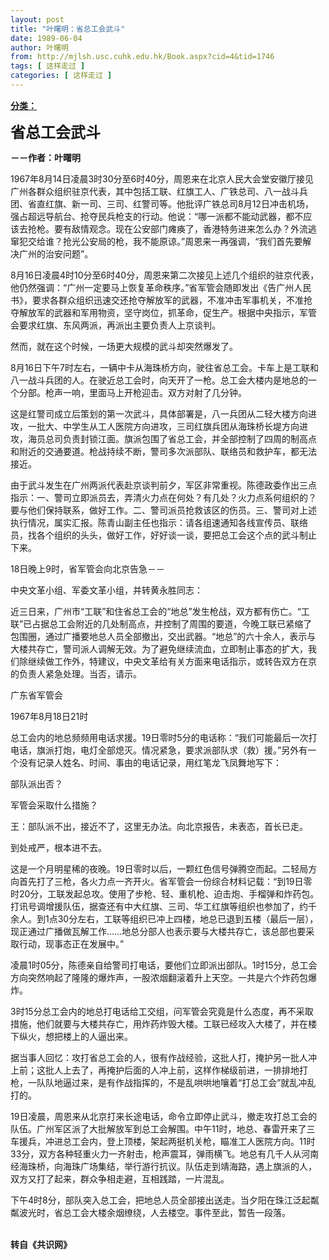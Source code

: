 ```yaml
---
layout: post
title: "叶曙明：省总工会武斗"
date: 1989-06-04
author: 叶曙明
from: http://mjlsh.usc.cuhk.edu.hk/Book.aspx?cid=4&tid=1746
tags: [ 这样走过 ]
categories: [ 这样走过 ]
---
```


<div style="margin: 15px 10px 10px 0px;">
 <div>
  <span id="ctl00_ContentPlaceHolder1_chapter1_SubjectLabel" style="font-weight:bold;text-decoration:underline;">
   分类：
  </span>
 </div>
 <p>
  <strong>
   <font size="5">
    省总工会武斗
   </font>
  </strong>
 </p>
 <p>
  <strong>
   －－作者：叶曙明
  </strong>
 </p>
 <p>
  1967年8月14日凌晨3时30分至6时40分，周恩来在北京人民大会堂安徽厅接见广州各群众组织驻京代表，其中包括工联、红旗工人、广铁总司、八一战斗兵团、省直红旗、新一司、三司、红警司等。他批评广铁总司8月12日冲击机场，强占超远导航台、抢夺民兵枪支的行动。他说：“哪一派都不能动武器，都不应该去抢枪。要有敌情观念。现在公安部门瘫痪了，香港特务进来怎么办？外流逃窜犯交给谁？抢光公安局的枪，我不能原谅。”周恩来一再强调，“我们首先要解决广州的治安问题”。
 </p>
 <p>
  8月16日凌晨4时10分至6时40分，周恩来第二次接见上述几个组织的驻京代表，他仍然强调：“广州一定要马上恢复革命秩序。”省军管会随即发出《告广州人民书》，要求各群众组织迅速交还抢夺解放军的武器，不准冲击军事机关，不准抢夺解放军的武器和军用物资，坚守岗位，抓革命，促生产。根据中央指示，军管会要求红旗、东风两派，再派出主要负责人上京谈判。
 </p>
 <p>
  然而，就在这个时候，一场更大规模的武斗却突然爆发了。
 </p>
 <p>
  8月16日下午7时左右，一辆中卡从海珠桥方向，驶往省总工会。卡车上是工联和八一战斗兵团的人。在驶近总工会时，向天开了一枪。总工会大楼内是地总的一个分部。枪声一响，里面马上开枪迎击。双方对射了几分钟。
 </p>
 <p>
  这是红警司成立后策划的第一次武斗，具体部署是，八一兵团从二轻大楼方向进攻，一批大、中学生从工人医院方向进攻，三司红旗兵团从海珠桥长堤方向进攻，海员总司负责封锁江面。旗派包围了省总工会，并全部控制了四周的制高点和附近的交通要道。枪战持续不断，警司多次派部队、联络员和救护车，都无法接近。
 </p>
 <p>
  由于武斗发生在广州两派代表赴京谈判前夕，军区非常重视。陈德政委作出三点指示：一、警司立即派员去，弄清火力点在何处？有几处？火力点系何组织的？要与他们保持联系，做好工作。二、警司派员抢救该区的伤员。三、警司对上述执行情况，属实汇报。陈青山副主任也指示：请各组速通知各线宣传员、联络员，找各个组织的头头，做好工作，好好谈一谈，要把总工会这个点的武斗制止下来。
 </p>
 <p>
  18日晚上9时，省军管会向北京告急－－
 </p>
 <p>
  中央文革小组、军委文革小组，并转黄永胜同志：
 </p>
 <p>
  近三日来，广州市“工联”和住省总工会的“地总”发生枪战，双方都有伤亡。“工联”已占据总工会附近的几处制高点，并控制了周围的要道，今晚工联已紧缩了包围圈，通过广播要地总人员全部撤出，交出武器。“地总”的六十余人，表示与大楼共存亡，警司派人调解无效。为了避免继续流血，立即制止事态的扩大，我们除继续做工作外，特建议，中央文革给有关方面来电话指示，或转告双方在京的负责人紧急处理。当否，请示。
 </p>
 <p>
  广东省军管会
 </p>
 <p>
  1967年8月18日21时
 </p>
 <p>
  总工会内的地总频频用电话求援。19日零时5分的电话称：“我们可能最后一次打电话，旗派打炮，电灯全部熄灭。情况紧急，要求派部队求（救）援。”另外有一个没有记录人姓名、时间、事由的电话记录，用红笔龙飞凤舞地写下：
 </p>
 <p>
  部队派出否？
 </p>
 <p>
  军管会采取什么措施？
 </p>
 <p>
  王：部队派不出，接近不了，这里无办法。向北京报告，未表态，首长已走。
 </p>
 <p>
  到处戒严，根本进不去。
 </p>
 <p>
  这是一个月明星稀的夜晚。19日零时以后，一颗红色信号弹腾空而起。二轻局方向首先打了三枪，各火力点一齐开火。省军管会一份综合材料记载：“到19日零时20分，工联发起总攻。使用了步枪、轻、重机枪、迫击炮、手榴弹和炸药包。打讯号调增援队伍，据查还有中大红旗、三司、华工红旗等组织也参加了，约千余人。到1点30分左右，工联等组织已冲上四楼，地总已退到五楼（最后一层），现正通过广播做瓦解工作……地总分部人也表示要与大楼共存亡，该总部也要采取行动，现事态正在发展中。”
 </p>
 <p>
  凌晨1时05分，陈德亲自给警司打电话，要他们立即派出部队。1时15分，总工会方向突然响起了隆隆的爆炸声，一股浓烟翻滚着升上天空。一共是六个炸药包爆炸。
 </p>
 <p>
  3时15分总工会内的地总打电话给工交组，问军管会究竟是什么态度，再不采取措施，他们就要与大楼共存亡，用炸药炸毁大楼。工联已经攻入大楼了，并在楼下纵火，想把楼上的人逼出来。
 </p>
 <p>
  据当事人回忆：攻打省总工会的人，很有作战经验，这批人打，掩护另一批人冲上前；这批人上去了，再掩护后面的人冲上前，这样作梯级前进，一排排地打枪，一队队地逼过来，是有作战指挥的，不是乱哄哄地嚷着“打总工会”就乱冲乱打的。
 </p>
 <p>
  19日凌晨，周恩来从北京打来长途电话，命令立即停止武斗，撤走攻打总工会的队伍。广州军区派了大批解放军到总工会解围。中午11时，地总、春雷开来了三车援兵，冲进总工会内，登上顶楼，架起两挺机关枪，瞄准工人医院方向。11时33分，双方各种轻重火力一齐射击，枪声震耳，弹雨横飞。地总有几千人从河南经海珠桥，向海珠广场集结，举行游行抗议。队伍走到靖海路，遇上旗派的人，双方又打了起来，群众争相走避，互相践踏，一片混乱。
 </p>
 <p>
  下午4时8分，部队突入总工会，把地总人员全部接出送走。当夕阳在珠江泛起粼粼波光时，省总工会大楼余烟缭绕，人去楼空。事件至此，暂告一段落。
 </p>
 <p>
  <br/>
  <strong>
   转自《共识网》
  </strong>
 </p>
</div>


